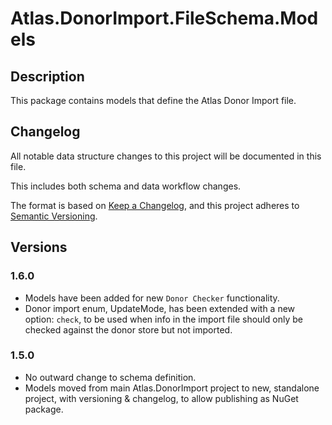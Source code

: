 ﻿# Atlas.DonorImport.FileSchema.Models

## Description
This package contains models that define the Atlas Donor Import file.

## Changelog
All notable data structure changes to this project will be documented in this file.

This includes both schema and data workflow changes.

The format is based on [Keep a Changelog](https://keepachangelog.com/en/1.0.0/),
and this project adheres to [Semantic Versioning](https://semver.org/spec/v2.0.0.html).

## Versions

### 1.6.0
* Models have been added for new `Donor Checker` functionality.
* Donor import enum, UpdateMode, has been extended with a new option: `check`, to be used when info in the import file should only be checked against the donor store but not imported.

### 1.5.0
* No outward change to schema definition.
* Models moved from main Atlas.DonorImport project to new, standalone project, with versioning & changelog, to allow publishing as NuGet package.
